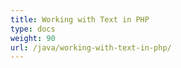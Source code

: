```yaml
---
title: Working with Text in PHP
type: docs
weight: 90
url: /java/working-with-text-in-php/
---
```

